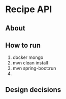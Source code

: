 # Recipe API

## About

## How to run
1. docker mongo
2. mvn clean install
3. mvn spring-boot:run
4. 

## Design decisions